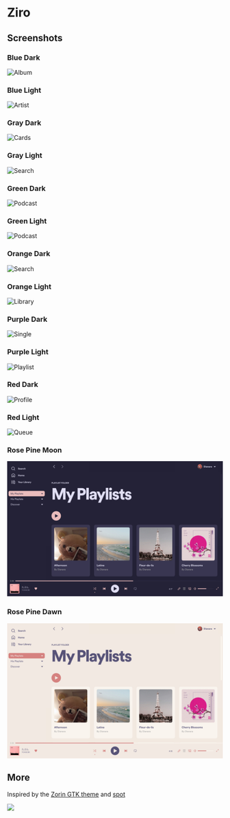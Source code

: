 # Ziro
## Screenshots
### Blue Dark
![Album](https://raw.githubusercontent.com/schnensch0/ziro/main/preview/album-blue-dark.png)
### Blue Light
![Artist](https://raw.githubusercontent.com/schnensch0/ziro/main/preview/artist-blue-light.png)
### Gray Dark
![Cards](https://raw.githubusercontent.com/schnensch0/ziro/main/preview/cards-gray-dark.png)
### Gray Light
![Search](https://raw.githubusercontent.com/schnensch0/ziro/main/preview/search-gray-light.png)
### Green Dark
![Podcast](https://raw.githubusercontent.com/schnensch0/ziro/main/preview/podcast-green-dark.png)
### Green Light
![Podcast](https://raw.githubusercontent.com/schnensch0/ziro/main/preview/podcast-green-light.png)
### Orange Dark
![Search](https://raw.githubusercontent.com/schnensch0/ziro/main/preview/search-orange-dark.png)
### Orange Light
![Library](https://raw.githubusercontent.com/schnensch0/ziro/main/preview/library-orange-light.png)
### Purple Dark
![Single](https://raw.githubusercontent.com/schnensch0/ziro/main/preview/single-purple-dark.png)
### Purple Light
![Playlist](https://raw.githubusercontent.com/schnensch0/ziro/main/preview/playlist-purple-light.png)
### Red Dark
![Profile](https://raw.githubusercontent.com/schnensch0/ziro/main/preview/profile-red-dark.png)
### Red Light
![Queue](https://raw.githubusercontent.com/schnensch0/ziro/main/preview/queue-red-light.png)
### Rose Pine Moon
![Playlists](screenshots/rose-pine-moon.jpg)
### Rose Pine Dawn
![Playlists](screenshots/rose-pine-dawn.jpg)

## More
Inspired by the [Zorin GTK theme](https://github.com/ZorinOS/zorin-desktop-themes) and [spot](https://github.com/xou816/spot)

<a href=https://discord.gg/tMEcBhsNqA><img src="https://img.shields.io/discord/733994169508560938?style=flat-square&logo=discord&color=5865F2&labelColor=white&label=support"></img></a>

